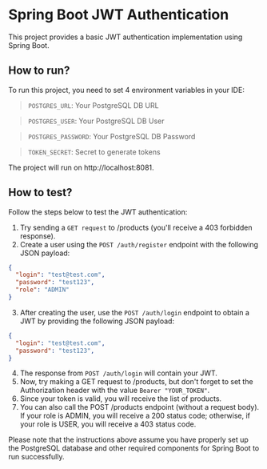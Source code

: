 # Spring Boot JWT Authentication
This project provides a basic JWT authentication implementation using Spring Boot.

## How to run?
To run this project, you need to set 4 environment variables in your IDE:

> `POSTGRES_URL`: Your PostgreSQL DB URL

> `POSTGRES_USER`: Your PostgreSQL DB User

> `POSTGRES_PASSWORD`: Your PostgreSQL DB Password

> `TOKEN_SECRET`: Secret to generate tokens

The project will run on http://localhost:8081.

## How to test?
Follow the steps below to test the JWT authentication:
1. Try sending a `GET request` to /products (you'll receive a 403 forbidden response).
2. Create a user using the `POST /auth/register` endpoint with the following JSON payload:
```json
{
  "login": "test@test.com",
  "password": "test123",
  "role": "ADMIN"
}
```

3. After creating the user, use the `POST /auth/login` endpoint to obtain a JWT by providing the following JSON payload:
```json
{
  "login": "test@test.com",
  "password": "test123",
}
```
4. The response from `POST /auth/login` will contain your JWT.
5. Now, try making a GET request to /products, but don't forget to set the Authorization header with the value `Bearer "YOUR_TOKEN"`.
6. Since your token is valid, you will receive the list of products.
7. You can also call the POST /products endpoint (without a request body). If your role is ADMIN, you will receive a 200 status code; otherwise, if your role is USER, you will receive a 403 status code.

Please note that the instructions above assume you have properly set up the PostgreSQL database and other required components for Spring Boot to run successfully.
